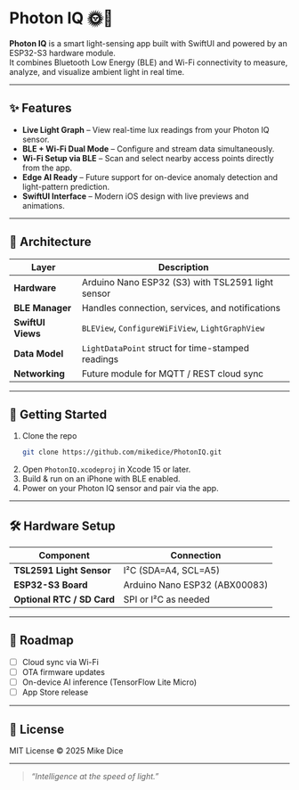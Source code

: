 # Photon IQ 🌞📡

**Photon IQ** is a smart light-sensing app built with SwiftUI and powered by an ESP32-S3 hardware module.  
It combines Bluetooth Low Energy (BLE) and Wi-Fi connectivity to measure, analyze, and visualize ambient light in real time.

---

## ✨ Features
- **Live Light Graph** – View real-time lux readings from your Photon IQ sensor.  
- **BLE + Wi-Fi Dual Mode** – Configure and stream data simultaneously.  
- **Wi-Fi Setup via BLE** – Scan and select nearby access points directly from the app.  
- **Edge AI Ready** – Future support for on-device anomaly detection and light-pattern prediction.  
- **SwiftUI Interface** – Modern iOS design with live previews and animations.

---

## 🧠 Architecture
| Layer | Description |
|-------|--------------|
| **Hardware** | Arduino Nano ESP32 (S3) with TSL2591 light sensor |
| **BLE Manager** | Handles connection, services, and notifications |
| **SwiftUI Views** | `BLEView`, `ConfigureWiFiView`, `LightGraphView` |
| **Data Model** | `LightDataPoint` struct for time-stamped readings |
| **Networking** | Future module for MQTT / REST cloud sync |

---

## 🧩 Getting Started
1. Clone the repo  
   ```bash
   git clone https://github.com/mikedice/PhotonIQ.git
   ```
2. Open `PhotonIQ.xcodeproj` in Xcode 15 or later.  
3. Build & run on an iPhone with BLE enabled.  
4. Power on your Photon IQ sensor and pair via the app.

---

## 🛠️ Hardware Setup
| Component | Connection |
|------------|-------------|
| **TSL2591 Light Sensor** | I²C (SDA=A4, SCL=A5) |
| **ESP32-S3 Board** | Arduino Nano ESP32 (ABX00083) |
| **Optional RTC / SD Card** | SPI or I²C as needed |

---

## 🧭 Roadmap
- [ ] Cloud sync via Wi-Fi  
- [ ] OTA firmware updates  
- [ ] On-device AI inference (TensorFlow Lite Micro)  
- [ ] App Store release  

---

## 🪪 License
MIT License © 2025 Mike Dice

---

> *“Intelligence at the speed of light.”*
